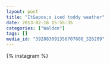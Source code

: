 ```yaml
---
layout: post
title: "It&apos;s iced toddy weather"
date: 2013-02-16 15:55:35
categories: ["Walden"]
tags: []
media_id: "392883091356707608_326209"
---
```


{% instagram %}

